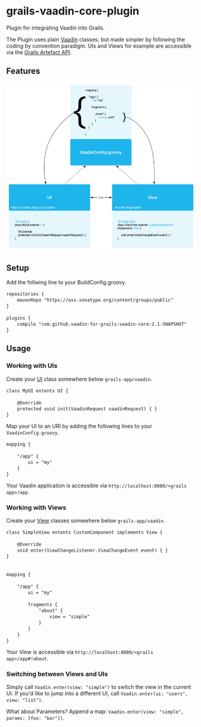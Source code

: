 grails-vaadin-core-plugin
=========================
Plugin for integrating Vaadin into Grails.

The Plugin uses plain [Vaadin](https://vaadin.com) classes, but made simpler by following the coding by convention paradigm. UIs and Views for example are accessible via the [Grails Artefact API](https://grails.org/Developer+-+Artefact+API). 

## Features

![Vaadin Core](uis_and_views.png)

## Setup
Add the follwing line to your BuildConfig.groovy.

    repositories {
        mavenRepo "https://oss.sonatype.org/content/groups/public"
    }

    plugins {
        compile "com.github.vaadin-for-grails:vaadin-core:2.1-SNAPSHOT"
    }
    
## Usage
### Working with UIs
Create your [UI](https://vaadin.com/book/vaadin7/-/page/application.architecture.html) class somewhere below `grails-app/vaadin`.

    class MyUI extents UI {
    
        @Override
        protected void init(VaadinRequest vaadinRequest) { }
    }


Map your UI to an URI by adding the following lines to your `VaadinConfig.groovy`.

    mapping {
        
        "/app" {
            ui = "my"
        }
    }

Your Vaadin application is accessible via `http://localhost:8080/<grails app>/app`.

### Working with Views
Create your [View](https://vaadin.com/book/-/page/advanced.navigator.html) classes somewhere below `grails-app/vaadin`.

    class SimpleView extents CustomComponent implements View {

        @Override
        void enter(ViewChangeListener.ViewChangeEvent event) { }
    }


    mapping {
    
        "/app" {
            ui = "my"
        
            fragments {
                "about" {
                    view = "simple"
                }
            }
        }
    }

Your View is accessible via `http://localhost:8080/<grails app>/app#!about`.

### Switching between Views and UIs

Simply call `Vaadin.enter(view: "simple")` to switch the view in the current UI. If you'd like to jump into a different UI, call `Vaadin.enter(ui: "users", view: "list")`.

What about Parameters? Append a map: `Vaadin.enter(view: "simple", params: [foo: "bar"])`.
